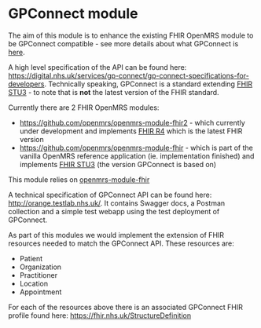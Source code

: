 GPConnect module
==========

The aim of this module is to enhance the existing FHIR OpenMRS module to be GPConnect compatible - see more details about what GPConnect is [here](https://digital.nhs.uk/services/gp-connect). 

A high level specification of the API can be found here: https://digital.nhs.uk/services/gp-connect/gp-connect-specifications-for-developers. Technically speaking, GPConnect is a standard extending [FHIR STU3](https://www.hl7.org/fhir/stu3/) - to note that is **not** the latest version of the FHIR standard. 

Currently there are 2 FHIR OpenMRS modules:
* https://github.com/openmrs/openmrs-module-fhir2 - which currently under development and implements [FHIR R4](https://hl7.org/fhir/R4/) which is the latest FHIR version
* https://github.com/openmrs/openmrs-module-fhir - which is part of the vanilla OpenMRS reference application (ie. implementation finished) and implements [FHIR STU3](https://www.hl7.org/fhir/stu3/) (the version GPConnect is based on)

This module relies on [openmrs-module-fhir](https://github.com/openmrs/openmrs-module-fhir) 

A technical specification of GPConnect API can be found here: http://orange.testlab.nhs.uk/. It contains Swagger docs, a Postman collection and a simple test webapp using the test deployment of GPConnect. 

As part of this modules we would implement the extension of FHIR resources needed to match the GPConnect API. These resources are:
* Patient
* Organization
* Practitioner
* Location
* Appointment

For each of the resources above there is an associated GPConnect FHIR profile found here: https://fhir.nhs.uk/StructureDefinition 

 